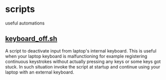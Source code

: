 # scripts
useful automations
## [keyboard_off.sh](keyboard_off.sh)
A script to deactivate input from laptop's internal keyboard. This is useful when your laptop keyboard is malfunctioning for example registering continuous keystrokes without actually pressing any keys or some keys got stuck. In such situation invoke the script at startup and continue using your laptop with an external keyboard. 